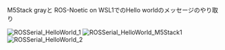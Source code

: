 M5Stack grayと ROS-Noetic on WSL1でのHello worldのメッセージのやり取り


![ROSSerial_HelloWorld_1](https://user-images.githubusercontent.com/66663998/176362250-40c99906-30b7-4a42-9503-d9648d3f8a16.PNG)
![ROSSerial_HelloWorld_M5Stack1](https://user-images.githubusercontent.com/66663998/176362246-ae2bd97f-3300-4f22-ba00-bb72b0f6ed47.JPG)
![ROSSerial_HelloWorld_2](https://user-images.githubusercontent.com/66663998/176362252-4bd3953e-9783-454d-9946-ff9aaf69ce8c.PNG)

